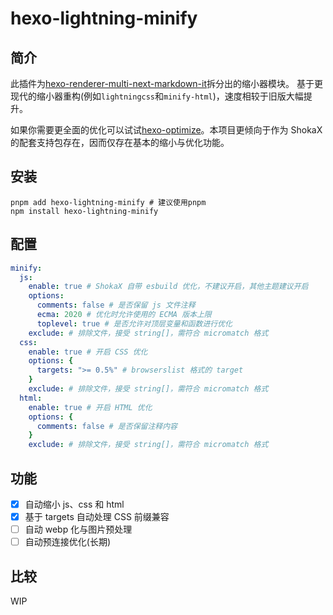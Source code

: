 # hexo-lightning-minify
## 简介

此插件为[hexo-renderer-multi-next-markdown-it](https://github.com/theme-shoka-x/hexo-renderer-multi-next-markdown-it)拆分出的缩小器模块。
基于更现代的缩小器重构(例如`lightningcss`和`minify-html`)，速度相较于旧版大幅提升。

如果你需要更全面的优化可以试试[hexo-optimize](https://github.com/next-theme/hexo-optimize)。本项目更倾向于作为 ShokaX 的配套支持包存在，因而仅存在基本的缩小与优化功能。

## 安装
```shell
pnpm add hexo-lightning-minify # 建议使用pnpm
npm install hexo-lightning-minify
```

## 配置
```yaml
minify:
  js:
    enable: true # ShokaX 自带 esbuild 优化，不建议开启，其他主题建议开启
    options:
      comments: false # 是否保留 js 文件注释
      ecma: 2020 # 优化时允许使用的 ECMA 版本上限
      toplevel: true # 是否允许对顶层变量和函数进行优化
    exclude: # 排除文件，接受 string[]，需符合 micromatch 格式
  css:
    enable: true # 开启 CSS 优化
    options: {
      targets: ">= 0.5%" # browserslist 格式的 target
    }
    exclude: # 排除文件，接受 string[]，需符合 micromatch 格式
  html:
    enable: true # 开启 HTML 优化
    options: {
      comments: false # 是否保留注释内容
    }
    exclude: # 排除文件，接受 string[]，需符合 micromatch 格式
```

## 功能
- [x] 自动缩小 js、css 和 html
- [x] 基于 targets 自动处理 CSS 前缀兼容
- [ ] 自动 webp 化与图片预处理
- [ ] 自动预连接优化(长期)

## 比较
WIP

